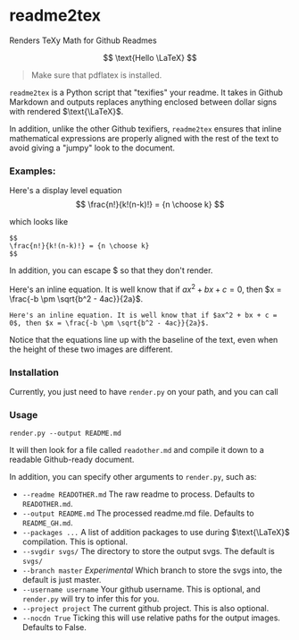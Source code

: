 # readme2tex
Renders TeXy Math for Github Readmes

$$
\text{Hello \LaTeX}
$$

> Make sure that pdflatex is installed.

`readme2tex` is a Python script that "texifies" your readme. It takes in Github Markdown and outputs
replaces anything enclosed between dollar signs with rendered $\text{\LaTeX}$.

In addition, unlike the other Github texifiers, `readme2tex` ensures that inline mathematical expressions
are properly aligned with the rest of the text to avoid giving a "jumpy" look to the document.

### Examples:

Here's a display level equation
$$
\frac{n!}{k!(n-k)!} = {n \choose k}
$$

which looks like

    $$
    \frac{n!}{k!(n-k)!} = {n \choose k}
    $$

In addition, you can escape \$ so that they don't render.

Here's an inline equation. It is well know that if $ax^2 + bx + c = 0$, then $x = \frac{-b \pm \sqrt{b^2 - 4ac}}{2a}$.

    Here's an inline equation. It is well know that if $ax^2 + bx + c = 0$, then $x = \frac{-b \pm \sqrt{b^2 - 4ac}}{2a}$.

Notice that the equations line up with the baseline of the text, even when the height of these two images are different.

### Installation

Currently, you just need to have `render.py` on your path, and you can call

### Usage

    render.py --output README.md

It will then look for a file called `readother.md` and compile it down to a readable Github-ready
document.

In addition, you can specify other arguments to `render.py`, such as:

* `--readme READOTHER.md` The raw readme to process. Defaults to `READOTHER.md`.
* `--output README.md` The processed readme.md file. Defaults to `README_GH.md`.
* `--packages ...` A list of addition packages to use during $\text{\LaTeX}$ compilation. This is optional.
* `--svgdir svgs/` The directory to store the output svgs. The default is `svgs/`
* `--branch master` *Experimental* Which branch to store the svgs into, the default is just master.
* `--username username` Your github username. This is optional, and `render.py` will try to infer this for you.
* `--project project` The current github project. This is also optional.
* `--nocdn True` Ticking this will use relative paths for the output images. Defaults to False.
